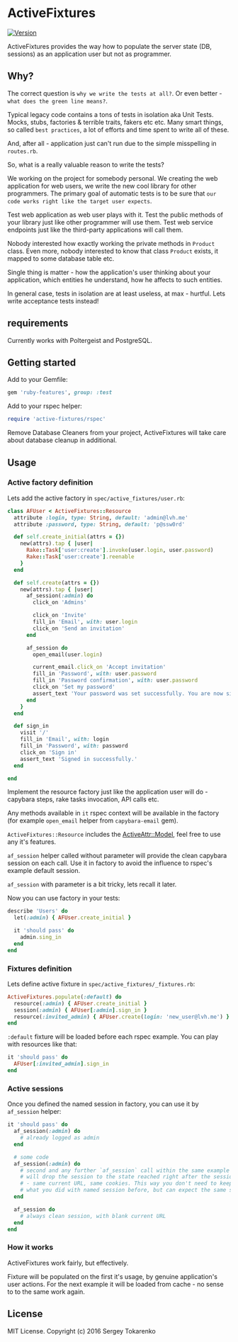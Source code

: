 ActiveFixtures
==============
[![Version](https://badge.fury.io/rb/active-fixtures.svg)](http://badge.fury.io/rb/active-fixtures)

ActiveFixtures provides the way how to populate the server state (DB, sessions) as an application user but not as programmer.

## Why?
The correct question is `why we write the tests at all?`.
Or even better - `what does the green line means?`.

Typical legacy code contains a tons of tests in isolation aka Unit Tests.
Mocks, stubs, factories & terrible traits, fakers etc etc.
Many smart things, so called `best practices`, a lot of efforts and time spent to write all of these.

And, after all - application just can't run due to the simple misspelling in `routes.rb`.

So, what is a really valuable reason to write the tests?

We working on the project for somebody personal.
We creating the web application for web users, we write the new cool library for other programmers.
The primary goal of automatic tests is to be sure that `our code works right like the target user expects`.

Test web application as web user plays with it.
Test the public methods of your library just like other programmer will use them.
Test web service endpoints just like the third-party applications will call them.

Nobody interested how exactly working the private methods in `Product` class.
Even more, nobody interested to know that class `Product` exists, it mapped to some database table etc.

Single thing is matter - how the application's user thinking about your application,
which entities he understand, how he affects to such entities.

In general case, tests in isolation are at least useless, at max - hurtful.
Lets write acceptance tests instead!

## requirements
Currently works with Poltergeist and PostgreSQL.

## Getting started

Add to your Gemfile:

```ruby
gem 'ruby-features', group: :test
```

Add to your rspec helper:
```ruby
require 'active-fixtures/rspec'
```

Remove Database Cleaners from your project, ActiveFixtures will take care about database cleanup in additional.

## Usage
### Active factory definition
Lets add the active factory in `spec/active_fixtures/user.rb`:

```ruby
class AFUser < ActiveFixtures::Resource
  attribute :login, type: String, default: 'admin@lvh.me'
  attribute :password, type: String, default: 'p@ssw0rd'

  def self.create_initial(attrs = {})
    new(attrs).tap { |user|
      Rake::Task['user:create'].invoke(user.login, user.password)
      Rake::Task['user:create'].reenable
    }
  end

  def self.create(attrs = {})
    new(attrs).tap { |user|
      af_session(:admin) do
        click_on 'Admins'

        click_on 'Invite'
        fill_in 'Email', with: user.login
        click_on 'Send an invitation'
      end

      af_session do
        open_email(user.login)

        current_email.click_on 'Accept invitation'
        fill_in 'Password', with: user.password
        fill_in 'Password confirmation', with: user.password
        click_on 'Set my password'
        assert_text 'Your password was set successfully. You are now signed in.'
      end
    }
  end

  def sign_in
    visit '/'
    fill_in 'Email', with: login
    fill_in 'Password', with: password
    click_on 'Sign in'
    assert_text 'Signed in successfully.'
  end

end
```

Implement the resource factory just like the application user will do -
capybara steps, rake tasks invocation, API calls etc.

Any methods available in `it` rspec context will be available in the factory
(for example `open_email` helper from `capybara-email` gem).

`ActiveFixtures::Resource` includes the [ActiveAttr::Model](https://github.com/cgriego/active_attr),
feel free to use any it's features.

`af_session` helper called without parameter will provide the clean capybara session on each call.
Use it in factory to avoid the influence to rspec's example default session.

`af_session` with parameter is a bit tricky, lets recall it later.

Now you can use factory in your tests:
```ruby
describe 'Users' do
  let(:admin) { AFUser.create_initial }

  it 'should pass' do
    admin.sing_in
  end
end
```

### Fixtures definition
Lets define active fixture in `spec/active_fixtures/_fixtures.rb`:

```ruby
ActiveFixtures.populate(:default) do
  resource(:admin) { AFUser.create_initial }
  session(:admin) { AFUser[:admin].sign_in }
  resource(:invited_admin) { AFUser.create(login: 'new_user@lvh.me') }
end
```

`:default` fixture will be loaded before each rspec example. You can play with resources like that:
```ruby
it 'should pass' do
  AFUser[:invited_admin].sign_in
end
```

### Active sessions
Once you defined the named session in factory, you can use it by `af_session` helper:
```ruby
it 'should pass' do
  af_session(:admin) do
    # already logged as admin
  end

  # some code
  af_session(:admin) do
    # second and any further `af_session` call within the same example
    # will drop the session to the state reached right after the session initialization
    # - same current URL, same cookies. This way you don't need to keep in mind
    # what you did with named session before, but can expect the same session state each time.
  end

  af_session do
    # always clean session, with blank current URL
  end
end
```

### How it works
ActiveFixtures work fairly, but effectively.

Fixture will be populated on the first it's usage, by genuine application's user actions.
For the next example it will be loaded from cache - no sense to to the same work again.

## License
MIT License. Copyright (c) 2016 Sergey Tokarenko
